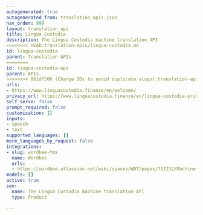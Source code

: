 ```yaml
---
autogenerated: true
autogenerated_from: translation_apis.json
nav_order: 999
layout: translation_api
title: Lingua Custodia
description: The Lingua Custodia machine translation API
<<<<<<<< HEAD:translation-apis/lingua-custodia.md
id: lingua-custodia
parent: Translation APIs
========
id: lingua-custodia-api
parent: APIs
>>>>>>>> 061d7506 (Change IDs to avoid duplicate slugs):translation-apis/lingua-custodia-api.md
urls:
- https://www.linguacustodia.finance/en/welcome/
privacy_url: https://www.linguacustodia.finance/en/lingua-custodia-privacy-policy/
self_serve: false
prompt_required: false
customisation: []
inputs:
- speech
- text
supported_languages: []
more_languages_by_request: false
integrations:
- slug: wordbee-tms
  name: Wordbee
  urls:
  - https://wordbee.atlassian.net/wiki/spaces/WBT/pages/711232/Machine+Translation+Settings
models: []
active: true
seo:
  name: The Lingua Custodia machine translation API
  type: Product

---
```


